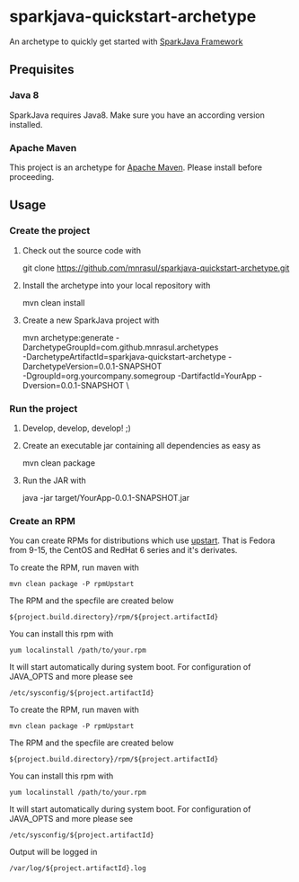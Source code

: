 sparkjava-quickstart-archetype
==============================

An archetype to quickly get started with [SparkJava Framework][spark]

## Prequisites

### Java 8
SparkJava requires Java8. Make sure you have an according version installed.

### Apache Maven

This project is an archetype for [Apache Maven][maven]. Please install before proceeding.

## Usage

### Create the project
 1. Check out the source code with

     git clone https://github.com/mnrasul/sparkjava-quickstart-archetype.git
    
 2. Install the archetype into your local repository with
 
      mvn clean install
     
 3. Create a new SparkJava project with
 
     mvn archetype:generate -DarchetypeGroupId=com.github.mnrasul.archetypes \
     -DarchetypeArtifactId=sparkjava-quickstart-archetype -DarchetypeVersion=0.0.1-SNAPSHOT \
     -DgroupId=org.yourcompany.somegroup -DartifactId=YourApp -Dversion=0.0.1-SNAPSHOT \
    

### Run the project
  
  1. Develop, develop, develop! ;)
  
  2. Create an executable jar containing all dependencies as easy as
     
      mvn clean package
     
  3. Run the JAR with
  
      java -jar target/YourApp-0.0.1-SNAPSHOT.jar
      
### Create an RPM

You can create RPMs for distributions which use [upstart][upstart]. That is Fedora from 9-15, the CentOS and RedHat 6 series and it's derivates.

To create the RPM, run maven with

    mvn clean package -P rpmUpstart

The RPM and the specfile are created below

    ${project.build.directory}/rpm/${project.artifactId}

You can install this rpm with

    yum localinstall /path/to/your.rpm
    
It will start automatically during system boot. For configuration of JAVA_OPTS and more please see

    /etc/sysconfig/${project.artifactId}

To create the RPM, run maven with

    mvn clean package -P rpmUpstart

The RPM and the specfile are created below

    ${project.build.directory}/rpm/${project.artifactId}

You can install this rpm with

    yum localinstall /path/to/your.rpm
    
It will start automatically during system boot. For configuration of JAVA_OPTS and more please see

    /etc/sysconfig/${project.artifactId}

Output will be logged in

    /var/log/${project.artifactId}.log
    
[spark]: http://www.sparkjava.com
[maven]: http://maven.apache.org
[upstart]: http://en.wikipedia.org/wiki/Upstart